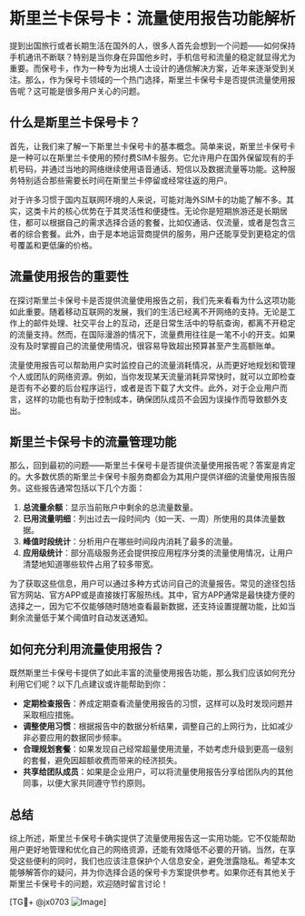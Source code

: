# 斯里兰卡保号卡：流量使用报告功能解析

提到出国旅行或者长期生活在国外的人，很多人首先会想到一个问题——如何保持手机通讯不断联？特别是当你身在异国他乡时，手机信号和流量的稳定就显得尤为重要。而保号卡，作为一种专为出境人士设计的通信解决方案，近年来逐渐受到关注。那么，作为保号卡领域的一个热门选择，斯里兰卡保号卡是否提供流量使用报告呢？这可能是很多用户关心的问题。

## 什么是斯里兰卡保号卡？

首先，让我们来了解一下斯里兰卡保号卡的基本概念。简单来说，斯里兰卡保号卡是一种可以在斯里兰卡使用的预付费SIM卡服务。它允许用户在国外保留现有的手机号码，并通过当地的网络继续使用语音通话、短信以及数据流量等功能。这种服务特别适合那些需要长时间在斯里兰卡停留或经常往返的用户。

对于许多习惯于国内互联网环境的人来说，可能对海外SIM卡的功能了解不多。其实，这类卡片的核心优势在于其灵活性和便捷性。无论你是短期旅游还是长期居住，都可以根据自己的需求选择合适的套餐，比如仅通话、仅流量，或者是包含三者的综合套餐。此外，由于是本地运营商提供的服务，用户还能享受到更稳定的信号覆盖和更低廉的价格。

## 流量使用报告的重要性

在探讨斯里兰卡保号卡是否提供流量使用报告之前，我们先来看看为什么这项功能如此重要。随着移动互联网的发展，我们的生活已经离不开网络的支持。无论是工作上的邮件处理、社交平台上的互动，还是日常生活中的导航查询，都离不开稳定的流量支持。然而，在国际漫游的情况下，流量费用往往是一笔不小的开支。如果没有及时掌握自己的流量使用情况，很容易导致超出预算甚至产生高额账单。

流量使用报告可以帮助用户实时监控自己的流量消耗情况，从而更好地规划和管理个人或团队的网络资源。例如，当你发现某天流量消耗异常快时，就可以立即检查是否有不必要的后台程序运行，或者是否下载了大文件。此外，对于企业用户而言，这样的功能也有助于控制成本，确保团队成员不会因为误操作而导致额外支出。

## 斯里兰卡保号卡的流量管理功能

那么，回到最初的问题——斯里兰卡保号卡是否提供流量使用报告呢？答案是肯定的。大多数优质的斯里兰卡保号卡服务商都会为其用户提供详细的流量使用报告服务。这些报告通常包括以下几个方面：

1. **总流量余额**：显示当前账户中剩余的总流量数量。
2. **已用流量明细**：列出过去一段时间内（如一天、一周）所使用的具体流量数据。
3. **峰值时段统计**：分析用户在哪些时间段内消耗了最多的流量。
4. **应用级统计**：部分高级服务还会提供按应用程序分类的流量使用情况，让用户清楚地知道哪些软件占用了较多带宽。

为了获取这些信息，用户可以通过多种方式访问自己的流量报告。常见的途径包括官方网站、官方APP或是直接拨打客服热线。其中，官方APP通常是最快捷方便的选择之一，因为它不仅能够随时随地查看最新数据，还支持设置提醒功能，比如当剩余流量低于某个阈值时自动发送通知。

## 如何充分利用流量使用报告？

既然斯里兰卡保号卡提供了如此丰富的流量使用报告功能，那么我们应该如何充分利用它们呢？以下几点建议或许能帮助到你：

- **定期检查报告**：养成定期查看流量使用报告的习惯，这样可以及时发现问题并采取相应措施。
- **调整使用习惯**：根据报告中的数据分析结果，调整自己的上网行为，比如减少非必要应用的数据同步频率。
- **合理规划套餐**：如果发现自己经常超量使用流量，不妨考虑升级到更高一级别的套餐，避免因超额收费而带来的经济损失。
- **共享给团队成员**：如果是企业用户，可以将流量使用报告分享给团队内的其他同事，以便大家共同遵守节约原则。

## 总结

综上所述，斯里兰卡保号卡确实提供了流量使用报告这一实用功能。它不仅能帮助用户更好地管理和优化自己的网络资源，还能有效降低不必要的开销。当然，在享受这些便利的同时，我们也应该注意保护个人信息安全，避免泄露隐私。希望本文能够解答你的疑问，并为你选择合适的保号卡方案提供参考。如果你还有其他关于斯里兰卡保号卡的问题，欢迎随时留言讨论！

[TG💪+ @jx0703 ![Image](https://github.com/user-attachments/assets/dbca1d08-cadb-493c-b0ec-ad6f7a83f270)]